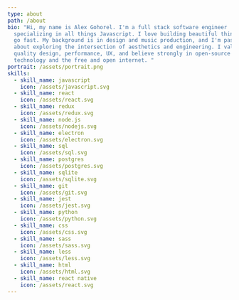 ```yaml
---
type: about
path: /about
bio: "Hi, my name is Alex Gohorel. I'm a full stack software engineer
  specializing in all things Javascript. I love building beautiful things that
  go fast. My background is in design and music production, and I'm passionate
  about exploring the intersection of aesthetics and engineering. I value high
  quality design, performance, UX, and believe strongly in open-source
  technology and the free and open internet. "
portrait: /assets/portrait.png
skills:
  - skill_name: javascript
    icon: /assets/javascript.svg
  - skill_name: react
    icon: /assets/react.svg
  - skill_name: redux
    icon: /assets/redux.svg
  - skill_name: node.js
    icon: /assets/nodejs.svg
  - skill_name: electron
    icon: /assets/electron.svg
  - skill_name: sql
    icon: /assets/sql.svg
  - skill_name: postgres
    icon: /assets/postgres.svg
  - skill_name: sqlite
    icon: /assets/sqlite.svg
  - skill_name: git
    icon: /assets/git.svg
  - skill_name: jest
    icon: /assets/jest.svg
  - skill_name: python
    icon: /assets/python.svg
  - skill_name: css
    icon: /assets/css.svg
  - skill_name: sass
    icon: /assets/sass.svg
  - skill_name: less
    icon: /assets/less.svg
  - skill_name: html
    icon: /assets/html.svg
  - skill_name: react native
    icon: /assets/react.svg
---
```

